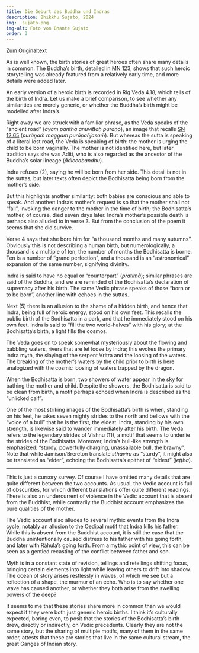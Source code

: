 ```yaml
---
title: Die Geburt des Buddha und Indras
description: Bhikkhu Sujato, 2024
img:  sujato.png
img-alt: Foto von Bhante Sujato
order: 3
---
```


[Zum Originaltext](https://discourse.suttacentral.net/t/the-births-of-the-buddha-and-indra/36412)

As is well known, the birth stories of great heroes often share many details in common. The Buddha’s birth, detailed in [MN 123](https://suttacentral.net/mn123/en/sujato), shows that such heroic storytelling was already featured from a relatively early time, and more details were added later.

An early version of a heroic birth is recorded in Rig Veda 4.18, which tells of the birth of Indra. Let us make a brief comparison, to see whether any similarities are merely generic, or whether the Buddha’s birth might be modelled after Indra’s.

Right away we are struck with a familiar phrase, as the Veda speaks of the “ancient road” (*ayam panthā anuvittaḥ purāṇo*), an image that recalls [SN 12.65](https://suttacentral.net/sn12.65/en/sujato) (*purāṇaṁ maggaṁ purāṇañjasaṁ*). But whereas the sutta is speaking of a literal lost road, the Veda is speaking of birth: the mother is urging the child to be born vaginally. The mother is not identified here, but later tradition says she was Aditi, who is also regarded as the ancestor of the Buddha’s solar lineage (*ādiccabandhu*).

Indra refuses (2), saying he will be born from her side. This detail is not in the suttas, but later texts often depict the Bodhisatta being born from the mother’s side.

But this highlights another similarity: both babies are conscious and able to speak. And another: Indra’s mother’s request is so that the mother shall not “fall”, invoking the danger to the mother in the time of birth; the Bodhisatta’s mother, of course, died seven days later. Indra’s mother’s possible death is perhaps also alluded to in verse 3. But from the conclusion of the poem it seems that she did survive.

Verse 4 says that she bore him for “a thousand months and many autumns”. Obviously this is not describing a human birth, but numerologically, a thousand is a multiple of ten, the number of months the Bodhisatta is borne. Ten is a number of “grand perfection”, and a thousand is an “astronomical” expansion of the same number, signifying divinity.

Indra is said to have no equal or “counterpart” (*pratimā*); similar phrases are said of the Buddha, and we are reminded of the Bodhisatta’s declaration of supremacy after his birth. The same Vedic phrase speaks of those “born or to be born”, another line with echoes in the suttas.

Next (5) there is an allusion to the shame of a hidden birth, and hence that Indra, being full of heroic energy, stood on his own feet. This recalls the public birth of the Bodhisatta in a park, and that he immediately stood on his own feet. Indra is said to “fill the two world-halves” with his glory; at the Bodhisatta’s birth, a light fills the cosmos.

The Veda goes on to speak somewhat mysteriously about the flowing and babbling waters, rivers that are let loose by Indra; this evokes the primary Indra myth, the slaying of the serpent Vritra and the loosing of the waters. The breaking of the mother’s waters by the child prior to birth is here analogized with the cosmic loosing of waters trapped by the dragon.

When the Bodhisatta is born, two showers of water appear in the sky for bathing the mother and child. Despite the showers, the Bodhisatta is said to be clean from birth, a motif perhaps echoed when Indra is described as the “unlicked calf”.

One of the most striking images of the Bodhisatta’s birth is when, standing on his feet, he takes seven mighty strides to the north and bellows with the “voice of a bull” that he is the first, the eldest. Indra, standing by his own strength, is likewise said to wander immediately after his birth. The Veda refers to the legendary strides of Vishnu (11), a motif that seems to underlie the strides of the Bodhisatta. Moreover, Indra’s bull-like strength is emphasized: “sturdy, powerfully charging, unassailable bull, the brawny”. Note that while Jamison/Brereton translate *sthavira* as “sturdy”, it might also be translated as “elder”, echoing the Bodhisatta’s epithet of “eldest” (*jeṭṭha*).

---

This is just a cursory survey. Of course I have omitted many details that are quite different between the two accounts. As usual, the Vedic account is full of obscurities, for which different translations offer quite different readings. There is also an undercurrent of violence in the Vedic account that is absent from the Buddhist, while contrarily the Buddhist account emphasizes the pure qualities of the mother.

The Vedic account also alludes to several mythic events from the Indra cycle, notably an allusion to the Oedipal motif that Indra kills his father. While this is absent from the Buddhist account, it is still the case that the Buddha unintentionally caused distress to his father with his going forth, and later with Rāhula’s going forth. From a mythic point of view, this can be seen as a gentled recasting of the conflict between father and son.

Myth is in a constant state of revision, tellings and retellings shifting focus, bringing certain elements into light while leaving others to drift into shadow. The ocean of story arises restlessly in waves, of which we see but a reflection of a shape, the murmur of an echo. Who is to say whether one wave has caused another, or whether they both arise from the swelling powers of the deep?

It seems to me that these stories share more in common than we would expect if they were both just generic heroic births. I think it’s culturally expected, boring even, to posit that the stories of the Bodhisatta’s birth drew, directly or indirectly, on Vedic precedents. Clearly they are not the same story, but the sharing of multiple motifs, many of them in the same order, attests that these are stories that live in the same cultural stream, the great Ganges of Indian story.


